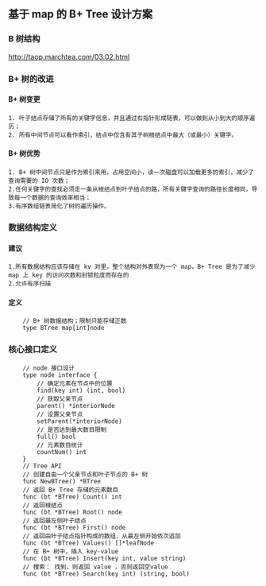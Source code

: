 ## 基于 map 的 B+ Tree 设计方案

### B 树结构
  http://taop.marchtea.com/03.02.html
### B+ 树的改进
#### B+ 树变更
```
1. 叶子结点存储了所有的关键字信息，并且通过右指针形成链表，可以做到从小到大的顺序遍历；
2. 所有中间节点可以看作索引，结点中仅含有其子树根结点中最大（或最小）关键字。
```
#### B+ 树优势
```
1. B+ 树中间节点只是作为索引来用，占用空间小，读一次磁盘可以加载更多的索引，减少了查询需要的 IO 次数；
2.任何关键字的查找必须走一条从根结点到叶子结点的路，所有关键字查询的路径长度相同，导致每一个数据的查询效率相当；
3.有序数组链表简化了树的遍历操作。
```

### 数据结构定义
#### 建议
	1.所有数据结构应该存储在 kv 对里，整个结构对外表现为一个 map，B+ Tree 是为了减少 map 上 key 的访问次数和封锁粒度而存在的
	2.允许有序扫描
#### 定义
```
	// B+ 树数据结构；限制只能存储正数
	type BTree map[int]node

```
### 核心接口定义
```
	// node 接口设计
	type node interface {
		// 确定元素在节点中的位置
		find(key int) (int, bool)
		// 获取父亲节点
		parent() *interiorNode
		// 设置父亲节点
		setParent(*interiorNode)
		// 是否达到最大数目限制
		full() bool
		// 元素数目统计	
		countNum() int
	}
	// Tree API
	// 创建自由一个父亲节点和叶子节点的 B+ 树
	func NewBTree() *BTree 
	// 返回 B+ Tree 存储的元素数目
	func (bt *BTree) Count() int 
	// 返回根结点
	func (bt *BTree) Root() node 
	// 返回最左侧叶子结点
	func (bt *BTree) First() node 
	// 返回由叶子结点指针构成的数组，从最左侧开始依次追加
	func (bt *BTree) Values() []*leafNode
	// 在 B+ 树中，插入 key-value
	func (bt *BTree) Insert(key int, value string)
	// 搜索： 找到，则返回 value ，否则返回空value
	func (bt *BTree) Search(key int) (string, bool) 

```

<!--### 与普通实现方案的对比-->
